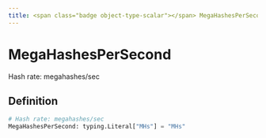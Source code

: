 ```yaml
---
title: <span class="badge object-type-scalar"></span> MegaHashesPerSecond
---
```

# <span class="badge object-type-scalar"></span> MegaHashesPerSecond

Hash rate: megahashes/sec

## Definition

```python
# Hash rate: megahashes/sec
MegaHashesPerSecond: typing.Literal["MHs"] = "MHs"
```
